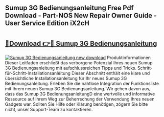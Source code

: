 ## Sumup 3G Bedienungsanleitung Free Pdf Download - Part-NOS New Repair Owner Guide - User Service Edition iX2cH

# <h2><a href="http://df1cm23.blite.top/?on=Sumup+3G+Bedienungsanleitung">🔗Download 👉🔴 Sumup 3G Bedienungsanleitung</a></h2>

[![Sumup 3G Bedienungsanleitung new download](https://i.imgur.com/lujVjoI.png)](http://df1cm23.blite.top/?on=Sumup+3G+Bedienungsanleitung)
Produktinformationen Dieser Leitfaden erschließt das verborgene Potenzial Ihres neuen Sumup 3G Bedienungsanleitung mit aufschlussreichen Tipps und Tricks. Schritt-für-Schritt-Installationsanleitung Dieser Abschnitt enthält eine klare und übersichtliche Installationsanleitung für Ihr neues Sumup 3G Bedienungsanleitung. Erleben Sie die nahtlose Integration der Funktionsliste mit Ihrem neuen Sumup 3G Bedienungsanleitung. Wir gehen davon aus, dass das Sumup 3G BedienungsanleitungD eine wertvolle und informative Ressource auf Ihrem Weg zur Beherrschung der Verwendung Ihres neuen Gadgets war. Sollten Sie Hilfe oder Klärung benötigen, zögern Sie bitte nicht, unser Support-Team zu kontaktieren.
